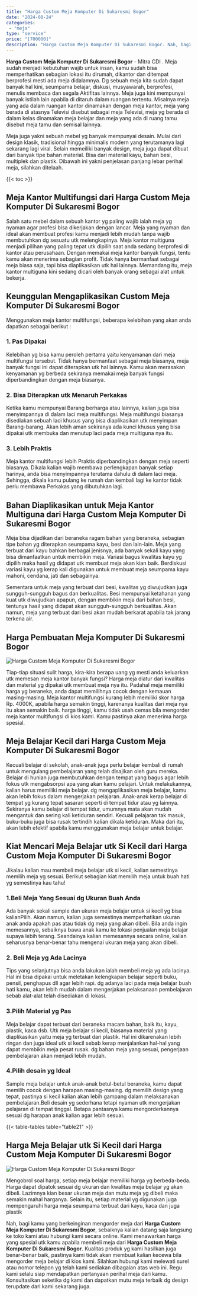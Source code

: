 ```yaml
---
title: "Harga Custom Meja Komputer Di Sukaresmi Bogor"
date: "2024-08-24"
categories:
 - "meja"
type: "service"
price: "[700000]"
description: "Harga Custom Meja Komputer Di Sukaresmi Bogor. Nah, bagi kamu yang berkeinginan mengorder meja dari **Harga Custom Meja Komputer Di Sukaresmi Bogor**, sebaik..."
---
```


**Harga Custom Meja Komputer Di Sukaresmi Bogor** - Mitra CDI . Meja sudah menjadi kebutuhan wajib untuk insan, kamu sudah bisa memperhatikan sebagian lokasi itu dirumah, dikantor dan ditempat berprofesi mesti ada meja didalamnya. Dg sebuah meja kita sudah dapat banyak hal kini, seumpama belajar, diskusi, musyawarah, berprofesi, menulis membaca dan segala Aktifitas lainnya. Meja juga kini mempunyai banyak istilah lain apabila di ditaruh dalam ruangan tertentu. Misalnya meja yang ada dalam ruangan kantor dinamakan dengan meja kantor, meja yang berada di atasnya Televisi disebut sebagai meja Televisi, meja yg berada di dalam kelas dinamakan meja belajar dan meja yang ada di ruang tamu disebut meja tamu dan semisal lainnya.

Meja juga yakni sebuah mebel yg banyak mempunyai desain. Mulai dari design klasik, tradisional hingga minimalis modern yang terutamanya lagi sekarang lagi viral. Selain memeiliki banyak design, meja juga dapat dibuat dari banyak tipe bahan material. Bisa dari material kayu, bahan besi, multiplek dan plastik. Dibawah ini yakni penjelasan panjang lebar perihal meja, silahkan ditelaah.

{{< toc >}}

## Meja Kantor Multifungsi dari Harga Custom Meja Komputer Di Sukaresmi Bogor

Salah satu mebel dalam sebuah kantor yg paling wajib ialah meja yg nyaman agar profesi bisa dikerjakan dengan lancar. Meja yang nyaman dan ideal akan membuat profesi kamu menjadi lebih mudah tanpa wajib membutuhkan dg sesuatu utk melengkapinya. Meja kantor multiguna menjadi pilihan yang paling tepat utk dipilih saat anda sedang berprofesi di kantor atau perusahaan. Dengan memakai meja kantor banyak fungsi, tentu kamu akan menerima sebagian profit. Tidak hanya bermanfaat sebagai meja biasa saja, tapi bisa diaplikasikan utk hal lainnya. Memandang itu, meja kantor multiguna kini sedang dicari oleh banyak orang sebagai alat untuk bekerja.

## Keunggulan Mengaplikasikan Custom Meja Komputer Di Sukaresmi Bogor

Menggunakan meja kantor multifungsi, beberapa kelebihan yang akan anda dapatkan sebagai berikut :

### 1\. Pas Dipakai

Kelebihan yg bisa kamu peroleh pertama yaitu kenyamanan dari meja multifungsi tersebut. Tidak hanya bermanfaat sebagai meja biasanya, meja banyak fungsi ini dapat diterapkan utk hal lainnya. Kamu akan merasakan kenyamanan yg berbeda sekiranya memakai meja banyak fungsi diperbandingkan dengan meja biasanya.

### 2\. Bisa Diterapkan utk Menaruh Perkakas

Ketika kamu mempunyai Barang berharga atau lainnya, kalian juga bisa menyimpannya di dalam laci meja multifungsi. Meja multifungsi biasanya disediakan sebuah laci khusus yang bisa diaplikasikan utk menyimpan Barang-barang. Akan lebih aman sekiranya ada kunci khusus yang bisa dipakai utk membuka dan menutup laci pada meja multiguna nya itu.

### 3\. Lebih Praktis

Meja kantor multifungsi lebih Praktis diperbandingkan dengan meja seperti biasanya. Dikala kalian wajib membawa perlengkapan banyak setiap harinya, anda bisa menyimpannya terutama dahulu di dalam laci meja. Sehingga, dikala kamu pulang ke rumah dan kembali lagi ke kantor tidak perlu membawa Perkakas yang dibutuhkan lagi.

## Bahan Diaplikasikan untuk Meja Kantor Multiguna dari Harga Custom Meja Komputer Di Sukaresmi Bogor

Meja bisa dijadikan dari beraneka ragam bahan yang beraneka, sebagian tipe bahan yg diterapkan seumpama kayu, besi dan lain-lain. Meja yang terbuat dari kayu bahkan berbagai jenisnya, ada banyak sekali kayu yang bisa dimanfaatkan untuk membikin meja. Variasi bagus kwalitas kayu yg dipilih maka hasil yg didapat utk membuat meja akan kian baik. Berdiskusi variasi kayu yg kerap kali digunakan untuk membuat meja seumpama kayu mahoni, cendana, jati dan sebagainya.

Sementara untuk meja yang terbuat dari besi, kwalitas yg diwujudkan juga sungguh-sungguh bagus dan berkualitas. Besi mempunyai ketahanan yang kuat utk diwujudkan apapun, dengan membikin meja dari bahan besi, tentunya hasil yang didapat akan sungguh-sungguh berkualitas. Akan namun, meja yang terbuat dari besi akan mudah berkarat apabila tak jarang terkena air.

## Harga Pembuatan Meja Komputer Di Sukaresmi Bogor

![Harga Custom Meja Komputer Di Sukaresmi Bogor](/images/meja/meja-dewasa-018.jpg)

Tiap-tiap situasi sulit harga, kira-kira berapa uang yg mesti anda keluarkan utk memesan meja kantor banyak fungsi? Harga meja diatur dari kwalitas dan material yg dipakai utk membuat meja nya itu. Padahal meja memiliki harga yg beraneka, anda dapat memilihnya cocok dengan kemauan masing-masing. Meja kantor multifungsi kurang lebih memiliki skor harga Rp. 4000K, apabila harga semakin tinggi, karenanya kualitas dari meja nya itu akan semakin baik. harga tinggi, kamu tidak usah cemas bila mengorder meja kantor multifungsi di kios kami. Kamu pastinya akan menerima harga spesial.

## Meja Belajar Kecil dari Harga Custom Meja Komputer Di Sukaresmi Bogor

Kecuali belajar di sekolah, anak-anak juga perlu belajar kembali di rumah untuk mengulang pembelajaran yang telah disajikan oleh guru mereka. Belajar di hunian juga membutuhkan dengan tempat yang bagus agar lebih fokus utk mengabsorpsi apa yang akan kamu pelajari. Untuk melakukannya, kalian harus memiliki meja belajar. dg mengaplikasikan meja belajar, kamu akan lebih fokus dalam mengerjakan pelajaran. Anak-anak kerap belajar di tempat yg kurang tepat sasaran seperti di tempat tidur atau yg lainnya. Sekiranya kamu belajar di tempat tidur, umumnya mata akan mudah mengantuk dan sering kali ketiduran sendiri. Kecuali pelajaran tak masuk, buku-buku juga bisa rusak tertindih kalian dikala ketiduran. Maka dari itu, akan lebih efektif apabila kamu menggunakan meja belajar untuk belajar.

## Kiat Mencari Meja Belajar utk Si Kecil dari Harga Custom Meja Komputer Di Sukaresmi Bogor

Jikalau kalian mau membeli meja belajar utk si kecil, kalian semestinya memilih meja yg sesuai. Berikut sebagian kiat memilih meja untuk buah hati yg semestinya kau tahu!

### 1.Beli Meja Yang Sesuai dg Ukuran Buah Anda

Ada banyak sekali sample dan ukuran meja belajar untuk si kecil yg bisa kalianPilih. Akan namun, kalian juga semestinya memperhatikan ukuran anak anda apakah pas atau tidak dg meja yang akan dibeli. Bila anda ingin memesannya, sebaiknya bawa anak kamu ke lokasi penjualan meja belajar supaya lebih terang. Seandainya kalian memesannya secara online, kalian seharusnya benar-benar tahu mengenai ukuran meja yang akan dibeli.

### 2\. Beli Meja yg Ada Lacinya

Tips yang selanjutnya bisa anda lakukan ialah membeli meja yg ada lacinya. Hal ini bisa dipakai untuk meletakan kelengkapan belajar seperti buku, pensil, penghapus dll agar lebih rapi. dg adanya laci pada meja belajar buah hati kamu, akan lebih mudah dalam mengerjakan pelaksanaan pembelajaran sebab alat-alat telah disediakan di lokasi.

### 3.Pilih Material yg Pas

Meja belajar dapat terbuat dari beraneka macam bahan, baik itu, kayu, plastik, kaca dsb. Utk meja belajar si kecil, biasanya material yang diaplikasikan yaitu meja yg terbuat dari plastik. Hal ini dikarenakan lebih ringan dan juga ideal utk si kecil sebab kerap menjalankan hal-hal yang dapat membikin meja pesat rusak. dg bahan meja yang sesuai, pengerjaan pembelajaran akan menjadi lebih mudah.

### 4.Pilih desain yg Ideal

Sample meja belajar untuk anak-anak betul-betul beraneka, kamu dapat memilih cocok dengan harapan masing-masing. dg memilih design yang tepat, pastinya si kecil kalian akan lebih gampang dalam melaksanakan pembelajaran.Beli desain yg sederhana tetapi nyaman utk mengerjakan pelajaran di tempat tinggal. Betapa pantasnya kamu mengorderkannya sesuai dg harapan anak kalian agar lebih sesuai.

{{< table-tables table="table21" >}}

## Harga Meja Belajar utk Si Kecil dari Harga Custom Meja Komputer Di Sukaresmi Bogor

![Harga Custom Meja Komputer Di Sukaresmi Bogor](/images/meja/meja-anak-015.jpg)

Mengobrol soal harga, setiap meja belajar memiliki harga yg berbeda-beda. Harga dapat dipatok sesuai dg ukuran dan kwalitas meja belajar yg akan dibeli. Lazimnya kian besar ukuran meja dan mutu meja yg dibeli maka semakin mahal harganya. Selain itu, setiap material yg digunakan juga mempengaruhi harga meja seumpama terbuat dari kayu, kaca dan juga plastik

Nah, bagi kamu yang berkeinginan mengorder meja dari **Harga Custom Meja Komputer Di Sukaresmi Bogor**, sebaiknya kalian datang saja langsung ke toko kami atau hubungi kami secara online. Kami menawarkan harga yang spesial utk kamu apabila membeli meja dari **Harga Custom Meja Komputer Di Sukaresmi Bogor**. Kualitas produk yg kami hasilkan juga benar-benar baik, pastinya kami tidak akan membuat kalian kecewa bila mengorder meja belajar di kios kami. Silahkan hubungi kami melewati surel atau nomor telepon yg telah kami sediakan dibagaian atas web ini. Regu kami selalu siap mendapatkan pertanyaan perihal meja dari kamu. Konsultasikan seketika dg kami dan dapatkan mutu meja terbaik dg design terupdate dari kami sekarang juga.
